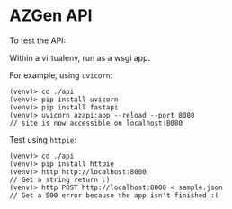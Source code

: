 # AZGen API
To test the API:

Within a virtualenv, run as a wsgi app.

For example, using `uvicorn`:
```shell
(venv)> cd ./api
(venv)> pip install uvicorn
(venv)> pip install fastapi
(venv)> uvicorn azapi:app --reload --port 8080
// site is now accessible on localhost:8080
```

Test using `httpie`:
```shell
(venv)> cd ./api
(venv)> pip install httpie
(venv)> http http://localhost:8000
// Get a string return :)
(venv)> http POST http://localhost:8000 < sample.json
// Get a 500 error because the app isn't finished :(
```